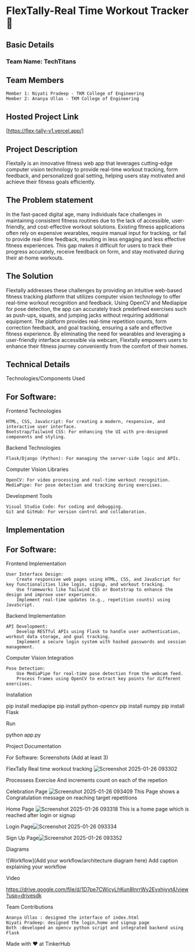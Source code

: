 <h1>FlexTally-Real Time Workout Tracker 🎯</h1>
<h2>Basic Details</h2>
<h3>Team Name: TechTitans</h3>
<h2>Team Members</h2>

    Member 1: Niyati Pradeep - TKM College of Engineering
    Member 2: Ananya Ullas - TKM College of Engineering
   
<h2>Hosted Project Link</h2>

[https://flex-tally-v1.vercel.app/]
<h2>Project Description</h2>

Flextally is an innovative fitness web app that leverages cutting-edge computer vision technology to provide real-time workout tracking, form feedback, and personalized goal setting, helping users stay motivated and achieve their fitness goals efficiently.

<h2>The Problem statement</h2>

In the fast-paced digital age, many individuals face challenges in maintaining consistent fitness routines due to the lack of accessible, user-friendly, and cost-effective workout solutions. Existing fitness applications often rely on expensive wearables, require manual input for tracking, or fail to provide real-time feedback, resulting in less engaging and less effective fitness experiences. This gap makes it difficult for users to track their progress accurately, receive feedback on form, and stay motivated during their at-home workouts.

<h2>The Solution</h2>

Flextally addresses these challenges by providing an intuitive web-based fitness tracking platform that utilizes computer vision technology to offer real-time workout recognition and feedback. Using OpenCV and Mediapipe for pose detection, the app can accurately track predefined exercises such as push-ups, squats, and jumping jacks without requiring additional equipment. The platform provides real-time repetition counts, form correction feedback, and goal tracking, ensuring a safe and effective fitness experience. By eliminating the need for wearables and leveraging a user-friendly interface accessible via webcam, Flextally empowers users to enhance their fitness journey conveniently from the comfort of their homes.

<h2>Technical Details</h2>
Technologies/Components Used

<h2>For Software:</h2>
Frontend Technologies

    HTML, CSS, JavaScript: For creating a modern, responsive, and interactive user interface.
    Bootstrap/Tailwind CSS: For enhancing the UI with pre-designed components and styling.

Backend Technologies

    Flask/Django (Python): For managing the server-side logic and APIs.

Computer Vision Libraries

    OpenCV: For video processing and real-time workout recognition.
    MediaPipe: For pose detection and tracking during exercises.
Development Tools

    Visual Studio Code: For coding and debugging.
    Git and GitHub: For version control and collaboration.


<h2>Implementation</h2>

<h2>For Software:</h2>
 Frontend Implementation

    User Interface Design:
        Create responsive web pages using HTML, CSS, and JavaScript for key functionalities like login, signup, and workout tracking.
        Use frameworks like Tailwind CSS or Bootstrap to enhance the design and improve user experience.
        Implement real-time updates (e.g., repetition counts) using JavaScript.
Backend Implementation

    API Development:
        Develop RESTful APIs using Flask to handle user authentication, workout data storage, and goal tracking.
        Implement a secure login system with hashed passwords and session management.
 Computer Vision Integration

    Pose Detection:
        Use MediaPipe for real-time pose detection from the webcam feed.
        Process frames using OpenCV to extract key points for different exercises.

Installation

pip install mediapipe
pip install python-opencv
pip install numpy
pip install Flask

Run

python app.py

Project Documentation

For Software:
Screenshots (Add at least 3)

FlexTally Real time workout tracking ![Screenshot 2025-01-26 093302](https://github.com/user-attachments/assets/6abce1a6-0233-424a-a6dc-4794789748ba)

Processess Exercise And increments count on each of the repetion 


Celebration Page ![Screenshot 2025-01-26 093409](https://github.com/user-attachments/assets/3726bb74-9797-4dd6-b395-a76806c7f6fc)
This Page shows a Congratulation message on reaching target repetitions

Home Page ![Screenshot 2025-01-26 093318](https://github.com/user-attachments/assets/a812369d-81de-416b-abf4-300823a34e38)
This is a home page which is reached after login or signup

Login Page![Screenshot 2025-01-26 093334](https://github.com/user-attachments/assets/46ae5463-dc11-4fbf-9651-6325631d0bcd)

Sign Up Page![Screenshot 2025-01-26 093352](https://github.com/user-attachments/assets/c5b6115a-f711-4cbf-b54d-a12cbfaa5f78)

Diagrams

![Workflow](Add your workflow/architecture diagram here) Add caption explaining your workflow


Video

https://drive.google.com/file/d/1D7pe7CWicyLhKun8lnrrWv2Eyxhjyyt4/view?usp=drivesdk

Team Contributions

    Ananya Ullas : designed the interface of index.html
    Niyati Pradeep: designed the login,home and signup page
    Both :developed an opencv python script and integrated backend using Flask

Made with ❤️ at TinkerHub
